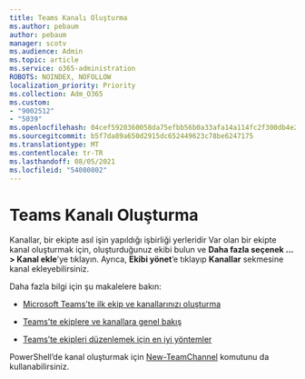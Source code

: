 ```yaml
---
title: Teams Kanalı Oluşturma
ms.author: pebaum
author: pebaum
manager: scotv
ms.audience: Admin
ms.topic: article
ms.service: o365-administration
ROBOTS: NOINDEX, NOFOLLOW
localization_priority: Priority
ms.collection: Adm_O365
ms.custom:
- "9002512"
- "5039"
ms.openlocfilehash: 04cef5920360058da75efbb56b0a33afa14a114fc2f300db4e26cdd8eef1aee2
ms.sourcegitcommit: b5f7da89a650d2915dc652449623c78be6247175
ms.translationtype: MT
ms.contentlocale: tr-TR
ms.lasthandoff: 08/05/2021
ms.locfileid: "54080802"
---
```

# <a name="create-a-teams-channel"></a>Teams Kanalı Oluşturma

Kanallar, bir ekipte asıl işin yapıldığı işbirliği yerleridir Var olan bir ekipte kanal oluşturmak için, oluşturduğunuz ekibi bulun ve **Daha fazla seçenek ... > Kanal ekle**’ye tıklayın. Ayrıca, **Ekibi yönet**’e tıklayıp **Kanallar** sekmesine kanal ekleyebilirsiniz.

Daha fazla bilgi için şu makalelere bakın:

- [Microsoft Teams’te ilk ekip ve kanallarınızı oluşturma](https://docs.microsoft.com/MicrosoftTeams/get-started-with-teams-create-your-first-teams-and-channels)

- [Teams’te ekiplere ve kanallara genel bakış](https://docs.microsoft.com/microsoftteams/teams-channels-overview)

- [Teams’te ekipleri düzenlemek için en iyi yöntemler](https://docs.microsoft.com/MicrosoftTeams/best-practices-organizing)

PowerShell’de kanal oluşturmak için [New-TeamChannel](https://docs.microsoft.com/powershell/module/teams/new-teamchannel?view=teams-ps) komutunu da kullanabilirsiniz. 
